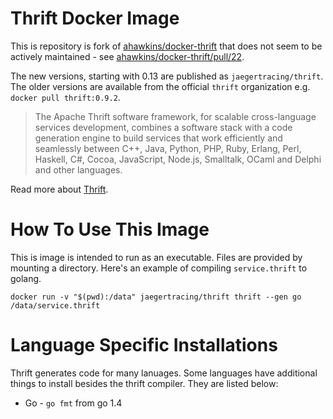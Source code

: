 # Thrift Docker Image

This is repository is fork of [ahawkins/docker-thrift](https://github.com/ahawkins/docker-thrift) that
does not seem to be actively maintained - see [ahawkins/docker-thrift/pull/22](https://github.com/ahawkins/docker-thrift/pull/22).

The new versions, starting with 0.13 are published as `jaegertracing/thrift`. The older versions are available from the official `thrift` organization e.g. `docker pull thrift:0.9.2`.

> The Apache Thrift software framework, for scalable cross-language
> services development, combines a software stack with a code generation
> engine to build services that work efficiently and seamlessly between
> C++, Java, Python, PHP, Ruby, Erlang, Perl, Haskell, C#, Cocoa,
> JavaScript, Node.js, Smalltalk, OCaml and Delphi and other languages.

Read more about [Thrift](https://thrift.apache.org).

# How To Use This Image

This is image is intended to run as an executable. Files are provided
by mounting a directory. Here's an example of compiling
`service.thrift` to golang.

    docker run -v "$(pwd):/data" jaegertracing/thrift thrift --gen go /data/service.thrift

# Language Specific Installations

Thrift generates code for many lanuages. Some languages have
additional things to install besides the thrift compiler. They are
listed below:

* Go - `go fmt` from go 1.4
